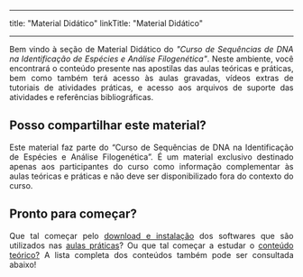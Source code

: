
---
title: "Material Didático"
linkTitle: "Material Didático"

---
<div align="justify">
Bem vindo à seção de Material Didático do <i>"Curso de Sequências de DNA na Identificação de Espécies e Análise Filogenética"</i>. Neste ambiente, você encontrará o conteúdo presente nas apostilas das aulas teóricas e práticas, bem como também terá acesso às aulas gravadas, vídeos extras de tutoriais de atividades práticas, e acesso aos arquivos de suporte das atividades e referências bibliográficas.
</div>

## Posso compartilhar este material?

<div align="justify">
Este material faz parte do “Curso de Sequências de DNA na Identificação de Espécies e Análise Filogenética”. É um material exclusivo destinado apenas aos participantes do curso como informação complementar às aulas teóricas e práticas e não deve ser disponibilizado fora do contexto do curso.
</div>

## Pronto para começar?

<div align="justify">
Que tal começar pelo <a href="https://cursodefilogeniaufpr.netlify.app/docs/download">download e instalação</a> dos softwares que são utilizados nas <a href="https://cursodefilogeniaufpr.netlify.app/docs/praticas">aulas práticas</a>? Ou que tal começar a estudar o <a href="https://cursodefilogeniaufpr.netlify.app/docs/teoricas">conteúdo teórico?</a> A lista completa dos conteúdos também pode ser consultada abaixo!
</div>

